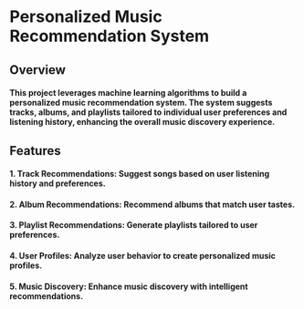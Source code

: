# Personalized Music Recommendation System

## Overview
#### This project leverages machine learning algorithms to build a personalized music recommendation system. The system suggests tracks, albums, and playlists tailored to individual user preferences and listening history, enhancing the overall music discovery experience.


## Features

#### 1. Track Recommendations: Suggest songs based on user listening history and preferences.
#### 2. Album Recommendations: Recommend albums that match user tastes.
#### 3. Playlist Recommendations: Generate playlists tailored to user preferences.
#### 4. User Profiles: Analyze user behavior to create personalized music profiles.
#### 5. Music Discovery: Enhance music discovery with intelligent recommendations.
